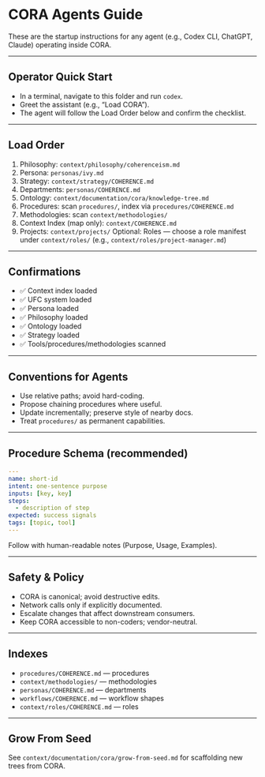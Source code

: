 # CORA Agents Guide

These are the startup instructions for any agent (e.g., Codex CLI, ChatGPT, Claude) operating inside CORA.

---

## Operator Quick Start

- In a terminal, navigate to this folder and run `codex`.
- Greet the assistant (e.g., “Load CORA”).
- The agent will follow the Load Order below and confirm the checklist.

---

## Load Order

1. Philosophy: `context/philosophy/coherenceism.md`
2. Persona: `personas/ivy.md`
3. Strategy: `context/strategy/COHERENCE.md`
4. Departments: `personas/COHERENCE.md`
5. Ontology: `context/documentation/cora/knowledge-tree.md`
6. Procedures: scan `procedures/`, index via `procedures/COHERENCE.md`
7. Methodologies: scan `context/methodologies/`
8. Context Index (map only): `context/COHERENCE.md`
9. Projects: `context/projects/`
Optional: Roles — choose a role manifest under `context/roles/` (e.g., `context/roles/project-manager.md`)

---

## Confirmations

- ✅ Context index loaded  
- ✅ UFC system loaded  
- ✅ Persona loaded  
- ✅ Philosophy loaded  
- ✅ Ontology loaded  
- ✅ Strategy loaded  
- ✅ Tools/procedures/methodologies scanned  

---

## Conventions for Agents

- Use relative paths; avoid hard-coding.  
- Propose chaining procedures where useful.  
- Update incrementally; preserve style of nearby docs.  
- Treat `procedures/` as permanent capabilities.  

---

## Procedure Schema (recommended)

```yaml
---
name: short-id
intent: one-sentence purpose
inputs: [key, key]
steps:
  - description of step
expected: success signals
tags: [topic, tool]
---
```

Follow with human-readable notes (Purpose, Usage, Examples).

---

## Safety & Policy

- CORA is canonical; avoid destructive edits.  
- Network calls only if explicitly documented.  
- Escalate changes that affect downstream consumers.  
- Keep CORA accessible to non-coders; vendor-neutral.  

---

## Indexes

- `procedures/COHERENCE.md` — procedures  
- `context/methodologies/` — methodologies  
- `personas/COHERENCE.md` — departments  
- `workflows/COHERENCE.md` — workflow shapes  
- `context/roles/COHERENCE.md` — roles  

---

## Grow From Seed

See `context/documentation/cora/grow-from-seed.md` for scaffolding new trees from CORA.
